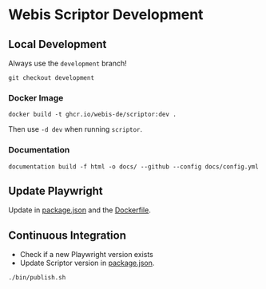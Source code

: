 Webis Scriptor Development
==========================

Local Development
-----------------
Always use the `development` branch!
```
git checkout development
```

### Docker Image
```
docker build -t ghcr.io/webis-de/scriptor:dev .
```
Then use `-d dev` when running `scriptor`.

### Documentation
```
documentation build -f html -o docs/ --github --config docs/config.yml
```


Update Playwright
-----------------
Update in [package.json](https://github.com/webis-de/scriptor/blob/main/package.json) and the [Dockerfile](https://github.com/webis-de/scriptor/blob/main/Dockerfile#L1).


Continuous Integration
----------------------
- Check if a new Playwright version exists
- Update Scriptor version in [package.json](https://github.com/webis-de/scriptor/blob/main/package.json).
```
./bin/publish.sh
```
